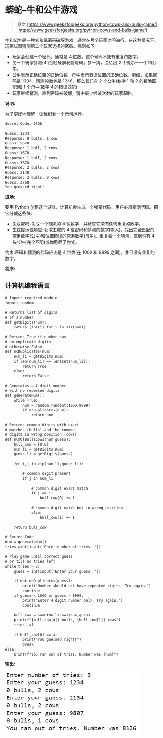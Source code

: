 # 蟒蛇–牛和公牛游戏

> 原文:[https://www.geeksforgeeks.org/python-cows-and-bulls-game/](https://www.geeksforgeeks.org/python-cows-and-bulls-game/)

牛和公牛是一种笔和纸密码破解游戏，通常在两个玩家之间进行。在这种情况下，玩家试图猜测第二个玩家选择的密码。规则如下:

*   玩家会创建一个密码，通常是 4 位数。这个号码不能有重复的数字。
*   另一个玩家猜测(4 位数)破解秘密号码。猜一猜，会给出 2 个提示——牛和公牛。
*   公牛表示正确位置的正确位数，母牛表示错误位置的正确位数。例如，如果密码是 1234，猜测的数字是 1246，那么我们有 2 个公牛(数字 1 和 2 的精确匹配)和 1 个母牛(数字 4 的错误匹配)
*   玩家继续猜测，直到密码被破解。猜中最少尝试次数的玩家获胜。

**说明:**

为了更好地理解，让我们看一个示例运行。

```
Secret Code: 3768

Guess: 1234
Response: 0 bulls, 1 cow
Guess: 5678
Response: 1 bull, 2 cows
Guess: 1678
Response: 1 bull, 2 cows
Guess: 3678
Response: 2 bulls, 2 cows
Guess: 3148
Response: 2 bulls, 0 cows
Guess: 3768
You guessed right!
```

**进场:**

要用 Python 创建这个游戏，计算机会生成一个秘密代码，用户必须猜测代码。把它分成这些块:

*   生成密码-生成一个随机的 4 位数字，并检查它没有任何重复的数字。
*   生成提示或响应-获取生成的 4 位密码和猜测的数字(输入)。找出完全匹配的常用数字(公牛)和位置错误的常用数字(母牛)。重复每一个猜测，直到你有 4 头公牛(完全匹配)或你用尽了尝试。

约束:密码和猜测的代码应该是 4 位数(在 1000 和 9999 之间)，并且没有重复的数字。

**程序:**

## 计算机编程语言

```
# Import required module
import random 

# Returns list of digits 
# of a number
def getDigits(num):
    return [int(i) for i in str(num)]

# Returns True if number has 
# no duplicate digits 
# otherwise False      
def noDuplicates(num):
    num_li = getDigits(num)
    if len(num_li) == len(set(num_li)):
        return True
    else:
        return False

# Generates a 4 digit number 
# with no repeated digits    
def generateNum():
    while True:
        num = random.randint(1000,9999)
        if noDuplicates(num):
            return num

# Returns common digits with exact 
# matches (bulls) and the common 
# digits in wrong position (cows)
def numOfBullsCows(num,guess):
    bull_cow = [0,0]
    num_li = getDigits(num)
    guess_li = getDigits(guess)

    for i,j in zip(num_li,guess_li):

        # common digit present
        if j in num_li:

            # common digit exact match
            if j == i:
                bull_cow[0] += 1

            # common digit match but in wrong position
            else:
                bull_cow[1] += 1

    return bull_cow

# Secret Code
num = generateNum()
tries =int(input('Enter number of tries: '))

# Play game until correct guess 
# or till no tries left
while tries > 0:
    guess = int(input("Enter your guess: "))

    if not noDuplicates(guess):
        print("Number should not have repeated digits. Try again.")
        continue
    if guess < 1000 or guess > 9999:
        print("Enter 4 digit number only. Try again.")
        continue

    bull_cow = numOfBullsCows(num,guess)
    print(f"{bull_cow[0]} bulls, {bull_cow[1]} cows")
    tries -=1

    if bull_cow[0] == 4:
        print("You guessed right!")
        break
else:
    print(f"You ran out of tries. Number was {num}")
```

**输出:**

![](img/f9e47de03105f3d9a6ad3ec6d035abe5.png)